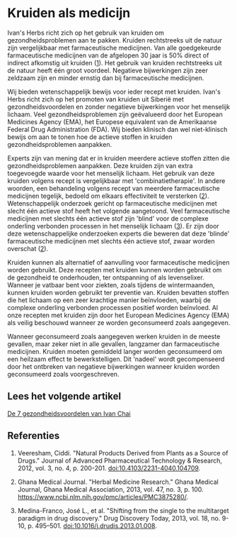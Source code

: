 # Kruiden als medicijn

Ivan's Herbs richt zich op het gebruik van kruiden om gezondheidsproblemen aan te pakken. Kruiden rechtstreeks uit de natuur zijn vergelijkbaar met farmaceutische medicijnen. Van alle goedgekeurde farmaceutische medicijnen van de afgelopen 30 jaar is 50% direct of indirect afkomstig uit kruiden ([1](https://www.ncbi.nlm.nih.gov/pmc/articles/PMC3560124/)). Het gebruik van kruiden rechtstreeks uit de natuur heeft één groot voordeel. Negatieve bijwerkingen zijn zeer zeldzaam zijn en minder ernstig dan bij farmaceutische medicijnen.

Wij bieden wetenschappelijk bewijs voor ieder recept met kruiden. Ivan's Herbs richt zich op het promoten van kruiden uit Siberië met gezondheidsvoordelen en zonder negatieve bijwerkingen voor het menselijk lichaam. Veel gezondheidsproblemen zijn geëvalueerd door het European Medicines Agency (EMA), het Europese equivalent van de Amerikaanse Federal Drug Administration (FDA). Wij bieden klinisch dan wel niet-klinisch bewijs om aan te tonen hoe de actieve stoffen in kruiden gezondheidsproblemen aanpakken.

Experts zijn van mening dat er in kruiden meerdere actieve stoffen zitten die gezondheidsproblemen aanpakken. Deze kruiden zijn van extra toegevoegde waarde voor het menselijk lichaam. Het gebruik van deze kruiden volgens recept is vergelijkbaar met 'combinatietherapie'. In andere woorden, een behandeling volgens recept van meerdere farmaceutische medicijnen tegelijk, bedoeld om elkaars effectiviteit te versterken ([2](https://www.ncbi.nlm.nih.gov/pmc/articles/PMC3875280/)). Wetenschappelijk onderzoek gericht op farmaceutische medicijnen met slecht één actieve stof heeft het volgende aangetoond. Veel farmaceutische medicijnen met slechts één actieve stof zijn 'blind' voor de complexe onderling verbonden processen in het menselijk lichaam ([3](https://www.ncbi.nlm.nih.gov/pmc/articles/PMC3642214/)). Er zijn door deze wetenschappelijke onderzoeken experts die beweren dat deze 'blinde' farmaceutische medicijnen met slechts één actieve stof, zwaar worden overschat ([2](https://www.ncbi.nlm.nih.gov/pmc/articles/PMC3875280/)).

Kruiden kunnen als alternatief of aanvulling voor farmaceutische medicijnen worden gebruikt. Deze recepten met kruiden kunnen worden gebruikt om de gezondheid te onderhouden, ter ontspanning of als levenselixer. Wanneer je vatbaar bent voor ziekten, zoals tijdens de wintermaanden, kunnen kruiden worden gebruikt ter preventie van. Kruiden bevatten stoffen die het lichaam op een zeer krachtige manier beïnvloeden, waarbij de complexe onderling verbonden processen positief worden beïnvloed. Al onze recepten met kruiden zijn door het European Medicines Agency (EMA) als veilig beschouwd wanneer ze worden geconsumeerd zoals aangegeven.

Wanneer geconsumeerd zoals aangegeven werken kruiden in de meeste gevallen, maar zeker niet in alle gevallen, langzamer dan farmaceutische medicijnen. Kruiden moeten gemiddeld langer worden geconsumeerd om een heilzaam effect te bewerkstelligen. Dit 'nadeel' wordt gecompenseerd door het ontbreken van negatieve bijwerkingen wanneer kruiden worden geconsumeerd zoals voorgeschreven.

## Lees het volgende artikel

[De 7 gezondheidsvoordelen van Ivan Chai](/pages/ontvang-updates)

## Referenties

1. Veeresham, Ciddi. "Natural Products Derived from Plants as a Source of Drugs." Journal of Advanced Pharmaceutical Technology & Research, 2012, vol. 3, no. 4, p. 200-201. [doi:10.4103/2231-4040.104709](https://www.ncbi.nlm.nih.gov/pmc/articles/PMC3560124/).

1. Ghana Medical Journal. "Herbal Medicine Research." Ghana Medical Journal, Ghana Medical Association, 2013, vol. 47, no. 3, p. 100. https://www.ncbi.nlm.nih.gov/pmc/articles/PMC3875280/.

1. Medina-Franco, José L., et al. "Shifting from the single to the multitarget paradigm in drug discovery." Drug Discovery Today, 2013, vol. 18, no. 9-10, p. 495–501. [doi:10.1016/j.drudis.2013.01.008](https://www.ncbi.nlm.nih.gov/pmc/articles/PMC3642214/).
